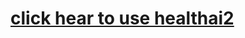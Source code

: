 # [click hear to use healthai2](https://huggingface.co/spaces/Thiruselvam/health-ai2/blob/main/app.py)

